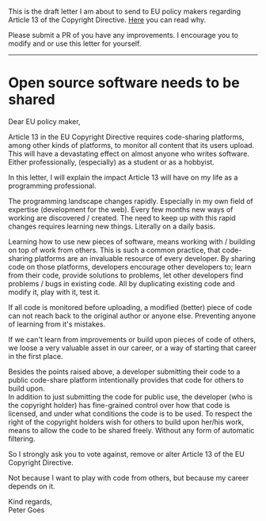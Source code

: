 This is the draft letter I am about to send to EU policy makers regarding Article 
13 of the Copyright Directive. [Here](https://blog.github.com/2018-03-14-eu-proposal-upload-filters-code/) 
you can read why.

Please submit a PR of you have any improvements. I encourage you to modify and
or use this letter for yourself.

---

# Open source software needs to be shared

Dear EU policy maker,

Article 13 in the EU Copyright Directive requires code-sharing platforms, among 
other kinds of platforms, to monitor all content that its users upload. This 
will have a devastating effect on almost anyone who writes software. Either
professionally, (especially) as a student or as a hobbyist.

In this letter, I will explain the impact Article 13 will have on my life as a 
programming professional.

The programming landscape changes rapidly. Especially in my own field of 
expertise (development for the web). Every few months new ways of working are 
discovered / created. The need to keep up with this rapid changes requires 
learning new things. Literally on a daily basis.

Learning how to use new pieces of software, means working with / building on top
of work from others. This is such a common practice, that code-sharing platforms
are an invaluable resource of every developer. By sharing code on those 
platforms, developers encourage other developers to; learn from their code, 
provide solutions to problems, let other developers find problems / bugs in 
existing code. All by duplicating existing code and modify it, play with it, 
test it.

If all code is monitored before uploading, a modified (better) piece of code can
not reach back to the original author or anyone else. Preventing anyone of 
learning from it's mistakes.

If we can't learn from improvements or build upon pieces of code of others,
we loose a very valuable asset in our career, or a way of starting that career
in the first place.

Besides the points raised above, a developer submitting their code to a public
code-share platform intentionally provides that code for others to build upon.  
In addition to just submitting the code for public use, the developer (who is
the copyright holder) has fine-grained control over how that code is licensed, 
and under what conditions the code is to be used. To respect the right of the 
copyright holders wish for others to build upon her/his work, means to allow
the code to be shared freely. Without any form of automatic filtering.

So I strongly ask you to vote against, remove or alter Article 13 of the EU 
Copyright Directive.

Not because I want to play with code from others, but 
because my career depends on it.

Kind regards,  
Peter Goes
